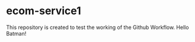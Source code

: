 # ecom-service1

This repository is created to test the working of the Github Workflow.
Hello Batman!



